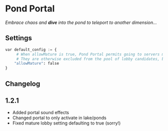 # Pond Portal

_Embrace chaos and **dive** into the pond to teleport to another dimension..._

## Settings

```py
var default_config := {
     # When allowMature is true, Pond Portal permits going to servers marked as mature
     # They are otherwise excluded from the pool of lobby candidates, by default
    "allowMature": false
}
```

## Changelog

## 1.2.1

- Added portal sound effects
- Changed portal to only activate in lake/ponds
- Fixed mature lobby setting defaulting to true (sorry!)

